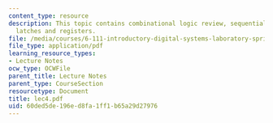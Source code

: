```yaml
---
content_type: resource
description: This topic contains combinational logic review, sequential system, flip-flops,
  latches and registers.
file: /media/courses/6-111-introductory-digital-systems-laboratory-spring-2006/60ded5de196ed8fa1ff1b65a29d27976_lec4.pdf
file_type: application/pdf
learning_resource_types:
- Lecture Notes
ocw_type: OCWFile
parent_title: Lecture Notes
parent_type: CourseSection
resourcetype: Document
title: lec4.pdf
uid: 60ded5de-196e-d8fa-1ff1-b65a29d27976
---
```

